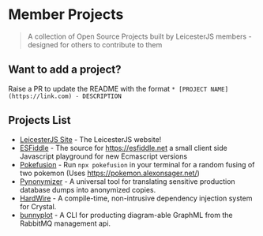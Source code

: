 # Member Projects
> A collection of Open Source Projects built by LeicesterJS members - designed for others to contribute to them

## Want to add a project?
Raise a PR to update the README with the format
`* [PROJECT NAME](https://link.com) - DESCRIPTION `

## Projects List
* [LeicesterJS Site](https://github.com/leicesterjs/site) - The LeicesterJS website!
* [ESFiddle](https://github.com/esfiddle/esfiddle/issues) - The source for https://esfiddle.net a small client side Javascript playground for new Ecmascript versions
* [Pokefusion](https://github.com/danjordan/pokefusion) - Run `npx pokefusion` in your terminal for a random fusing of two pokemon (Uses https://pokemon.alexonsager.net/)
* [Pynonymizer](https://github.com/jerometwell/pynonymizer) - A universal tool for translating sensitive production database dumps into anonymized copies.
* [HardWire](https://github.com/jerometwell/hardwire) - A compile-time, non-intrusive dependency injection system for Crystal.
* [bunnyplot](https://github.com/jerometwell/bunnyplot) - A CLI for producting diagram-able GraphML from the RabbitMQ management api.
